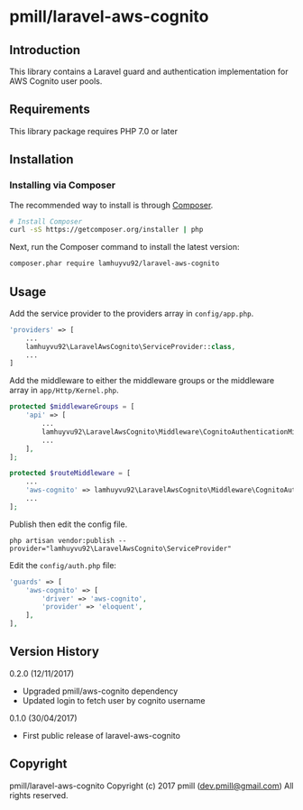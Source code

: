 pmill/laravel-aws-cognito
=================

Introduction
------------

This library contains a Laravel guard and authentication implementation for AWS Cognito user pools.

Requirements
------------

This library package requires PHP 7.0 or later

Installation
------------

### Installing via Composer

The recommended way to install is through
[Composer](http://getcomposer.org).

```bash
# Install Composer
curl -sS https://getcomposer.org/installer | php
```

Next, run the Composer command to install the latest version:

```bash
composer.phar require lamhuyvu92/laravel-aws-cognito
```

Usage
-----

Add the service provider to the providers array in `config/app.php`.

```php
'providers' => [
    ...
    lamhuyvu92\LaravelAwsCognito\ServiceProvider::class,
    ...
]
```

Add the middleware to either the middleware groups or the middleware array in `app/Http/Kernel.php`.
 
```php
protected $middlewareGroups = [
    'api' => [
        ...
        lamhuyvu92\LaravelAwsCognito\Middleware\CognitoAuthenticationMiddleware,
        ...
    ],
];
```

```php
protected $routeMiddleware = [
    ...
    'aws-cognito' => lamhuyvu92\LaravelAwsCognito\Middleware\CognitoAuthenticationMiddleware,
    ...
];
```

Publish then edit the config file.

```
php artisan vendor:publish --provider="lamhuyvu92\LaravelAwsCognito\ServiceProvider"
```

Edit the `config/auth.php` file:

```php
'guards' => [
    'aws-cognito' => [
        'driver' => 'aws-cognito',
        'provider' => 'eloquent',
    ],
],
```

Version History
---------------

0.2.0 (12/11/2017)

*   Upgraded pmill/aws-cognito dependency
*   Updated login to fetch user by cognito username

0.1.0 (30/04/2017)

*   First public release of laravel-aws-cognito


Copyright
---------

pmill/laravel-aws-cognito
Copyright (c) 2017 pmill (dev.pmill@gmail.com) 
All rights reserved.
